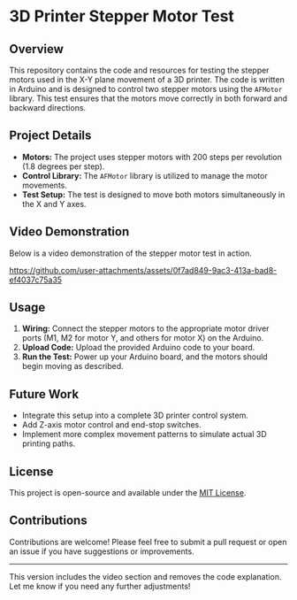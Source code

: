# 3D Printer Stepper Motor Test

## Overview

This repository contains the code and resources for testing the stepper motors used in the X-Y plane movement of a 3D printer. The code is written in Arduino and is designed to control two stepper motors using the `AFMotor` library. This test ensures that the motors move correctly in both forward and backward directions.

## Project Details

- **Motors:** The project uses stepper motors with 200 steps per revolution (1.8 degrees per step).
- **Control Library:** The `AFMotor` library is utilized to manage the motor movements.
- **Test Setup:** The test is designed to move both motors simultaneously in the X and Y axes.

## Video Demonstration

Below is a video demonstration of the stepper motor test in action.



https://github.com/user-attachments/assets/0f7ad849-9ac3-413a-bad8-ef4037c75a35



## Usage

1. **Wiring:** Connect the stepper motors to the appropriate motor driver ports (M1, M2 for motor Y, and others for motor X) on the Arduino.
2. **Upload Code:** Upload the provided Arduino code to your board.
3. **Run the Test:** Power up your Arduino board, and the motors should begin moving as described.

## Future Work

- Integrate this setup into a complete 3D printer control system.
- Add Z-axis motor control and end-stop switches.
- Implement more complex movement patterns to simulate actual 3D printing paths.

## License

This project is open-source and available under the [MIT License](LICENSE).

## Contributions

Contributions are welcome! Please feel free to submit a pull request or open an issue if you have suggestions or improvements.

---

This version includes the video section and removes the code explanation. Let me know if you need any further adjustments!
